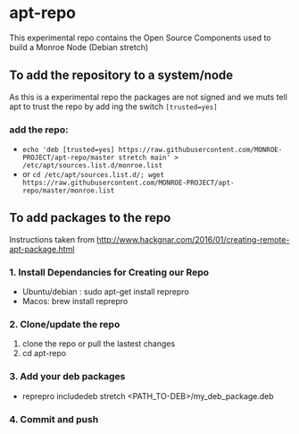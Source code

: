 # apt-repo
This experimental repo contains the Open Source Components used to build a Monroe Node (Debian stretch)

## To add the repository to a system/node 
As this is a experimental repo the packages are not signed and we muts tell apt to trust the repo by add ing the switch ```[trusted=yes]```

### add the repo:
* ```echo 'deb [trusted=yes] https://raw.githubusercontent.com/MONROE-PROJECT/apt-repo/master stretch main' > /etc/apt/sources.list.d/monroe.list```
* or ```cd /etc/apt/sources.list.d/; wget https://raw.githubusercontent.com/MONROE-PROJECT/apt-repo/master/monroe.list```


## To add packages to the repo 
Instructions taken from http://www.hackgnar.com/2016/01/creating-remote-apt-package.html

### 1. Install Dependancies for Creating our Repo
* Ubuntu/debian : sudo apt-get install reprepro
* Macos: brew install reprepro

### 2. Clone/update the repo 
1. clone the repo or pull the lastest changes
2. cd apt-repo

### 3. Add your deb packages
* reprepro includedeb stretch <PATH_TO-DEB>/my_deb_package.deb

### 4. Commit and push 
